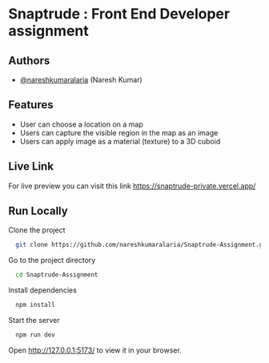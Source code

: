 # Snaptrude : Front End Developer assignment

## Authors

- [@nareshkumaralaria](https://github.com/nareshkumaralaria) (Naresh Kumar)


## Features

- User can choose a location on a map
- Users can capture the visible region in the map as an image
- Users can apply image as a material (texture) to a 3D cuboid



## Live Link

For live preview you can visit this link
https://snaptrude-private.vercel.app/

## Run Locally

Clone the project

```bash
  git clone https://github.com/nareshkumaralaria/Snaptrude-Assignment.git
```

Go to the project directory

```bash
  cd Snaptrude-Assignment
```

Install dependencies

```bash
  npm install
```

Start the server

```bash
  npm run dev
```

Open http://127.0.0.1:5173/ to view it in your browser.


